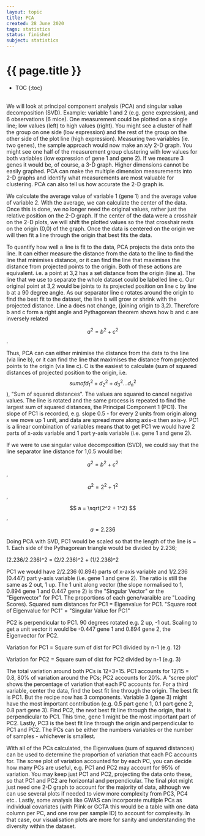 ```yaml
---
layout: topic
title: PCA
created: 28 June 2020
tags: statistics
status: finished
subject: statistics
---
```

{{ page.title }}
================
* TOC
{:toc}

<br/>
We will look at principal component analysis (PCA) and singular value decomposition (SVD).
Example: variable 1 and 2 (e.g. gene expression), and 6 observations (6 mice).
One measurement could be plotted on a single line; low values (left) to high values (right).
You might see a cluster of half the group on one side (low expression) and the rest of the group on the other side of the plot line (high expression).
Measuring two variables (ie. two genes), the sample approach would now make an x/y 2-D graph. You might see one half of the measurement group clustering with low values for both variables (low expression of gene 1 and gene 2).
If we measure 3 genes it would be, of course, a 3-D graph. Higher dimensions cannot be easily graphed.
PCA can make the multiple dimension measurements into 2-D graphs and identify what measurements are most valuable for clustering. PCA can also tell us how accurate the 2-D graph is.
 
We calculate the average value of variable 1 (gene 1) and the average value of variable 2. With the average, we can calculate the center of the data. Once this is done, we no longer need the original values, rather just the relative position on the 2-D graph.
If the center of the data were a crosshair on the 2-D plots, we will shift the plotted values so the that crosshair rests on the origin (0,0) of the graph. Once the data is centered on the origin we will then fit a line through the origin that best fits the data.

To quantify how well a line is fit to the data, PCA projects the data onto the line.
It can either measure the distance from the data to the line to find the line that minimises distance, or it can find the line that maximises the distance from projected points to the origin.
Both of these actions are equivalent. i.e. a point at 3,2 has a set distance from the origin (line a).
The line that we use to separate the whole dataset could be labelled line c.
Our original point at 3,2 would be joints to its projected position on line c by line b at a 90 degree angle.
As our separator line c rotates around the origin to find the best fit to the dataset, the line b will grow or shrink with the projected distance.
Line a does not change, (joining origin to 3,2).
Therefore b and c form a right angle and Pythagorean theorem shows how b and c are inversely related

$$ a^2 = b^2 + c^2 $$.

Thus, PCA can can either minimise the distance from the data to the line (via line b), or it can find the line that maximises the distance from projected points to the origin (via line c). C is the easiest to calculate (sum of squared distances of projected position to the origin, i.e. $$ sum of d_{1}^2 + d_{2}^2 + d_{3}^2 ... d_{n}^2 $$), "Sum of squared distances". The values are squared to cancel negative values.
The line is rotated and the same process is repeated to find the largest sum of squared distances, the Principal Component 1 (PC1).
The slope of PC1 is recorded, e.g. slope 0.5 - for every 2 units from origin along x we move up 1 unit, and data are spread more along axis-x then axis-y. PC1 is a linear combination of variables means that to get PC1 we would have 2 parts of x-axis variable and 1 part y-axis variable (i.e. gene 1 and gene 2).

If we were to use singular value decomposition (SVD), we could say that the line separator line distance for 1,0.5 would be:

$$ a^2 = b^2 + c^2 $$,

$$ a^2 = 2^2 + 1^2 $$,

$$ a = \sqrt{2^2 + 1^2} $$,

$$ a = 2.236 $$

Doing PCA with SVD, PC1 would be scaled so that the length of the line is = 1.
Each side of the Pythagorean triangle would be divided by 2.236;

(2.236/2.236)^2 =  (2/2.236)^2 + (1/2.236)^2

PC1 we would have 2/2.236 (0.894) parts of x-axis variable and 1/2.236 (0.447) part y-axis variable (i.e. gene 1 and gene 2).
The ratio is still the same
as 2 out, 1 up.
The 1 unit along vector (the slope normalised to 1, 0.894 gene 1 and 0.447 gene 2) is the "Singular Vector" or the "Eigenvector" for PC1.
The proportions of each gene/varaible are "Loading Scores).
Squared sum distances for PC1 = Eigenvalue for PC1.
"Square root of Eigenvalue for PC1" = "Singular Value for PC1"

PC2 is perpendicular to PC1. 90 degrees rotated e.g. 2 up, -1 out. Scaling to get a unit vector it would be
-0.447 gene 1 and 0.894 gene 2, the Eigenvector for PC2.


Variation for PC1 = Square sum of dist for PC1 divided by n-1 (e.g. 12)

Variation for PC2 = Square sum of dist for PC2 divided by n-1 (e.g. 3)

The total variation around both PCs is 12+3=15. PC1 accounts for 12/15 = 0.8, 80% of variation around the PCs; PC2 accounts for 20%.
A "scree plot" shows the percentage of variation that each PC accounts for.
For a third variable, center the data, find the best fit line through the origin. The best fit is PC1. But the recipe now has 3 components. Variable 3 (gene 3) might have the most important contribution (e.g. 0.5 part gene 1, 0.1 part gene 2, 0.8 part gene 3). Find PC2, the next best fit line through the origin, that is perpendicular to PC1. This time, gene 1 might be the most important part of PC2. Lastly, PC3 is the best fit line through the origin and perpendicular to PC1 and PC2.
The PCs can be either the numbers variables or the number of samples - whichever is smallest.

With all of the PCs calculated, the Eigenvalues (sum of squared distances) can be used to determine the proportion of variation that each PC accounts for. The scree plot of variation accounted for by each PC, you can decide how many PCs are useful, e.g. PC1 and PC2 may account for 95% of variation.
You may keep just PC1 and PC2, projecting the data onto these, so that PC1 and PC2 are horizontal and perpendicular. The final plot might just need one 2-D graph to account for the majority of data, although we can use several plots if needed to view more complexity from PC3, PC4 etc..
Lastly, some analysis like GWAS can incorporate multiple PCs as individual covariates (with Plink or GCTA this would be a table with one data column per PC, and one row per sample ID) to account for complexity.
In that case, our visualisation plots are more for sanity and understanding the diversity within the dataset.
